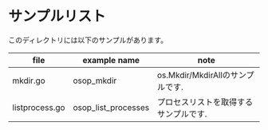 # サンプルリスト

このディレクトリには以下のサンプルがあります。

| file           | example name        | note                                  |
| -------------- | ------------------- | ------------------------------------- |
| mkdir.go       | osop_mkdir          | os.Mkdir/MkdirAllのサンプルです.      |
| listprocess.go | osop_list_processes | プロセスリストを取得するサンプルです. |
